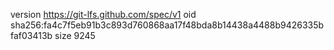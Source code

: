 version https://git-lfs.github.com/spec/v1
oid sha256:fa4c7f5eb91b3c893d760868aa17f48bda8b14438a4488b9426335bfaf03413b
size 9245
